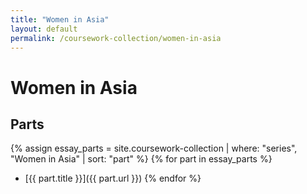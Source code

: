```yaml
---
title: "Women in Asia"
layout: default
permalink: /coursework-collection/women-in-asia
---
```

# Women in Asia

## Parts
{% assign essay_parts = site.coursework-collection | where: "series", "Women in Asia" | sort: "part" %}
{% for part in essay_parts %}
- [{{ part.title }}]({{ part.url }})
{% endfor %}
